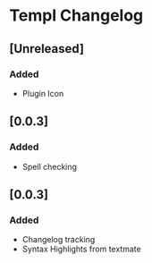 # Templ Changelog

## [Unreleased]

### Added
- Plugin Icon

## [0.0.3]

### Added
- Spell checking

## [0.0.3]

### Added
- Changelog tracking
- Syntax Highlights from textmate
